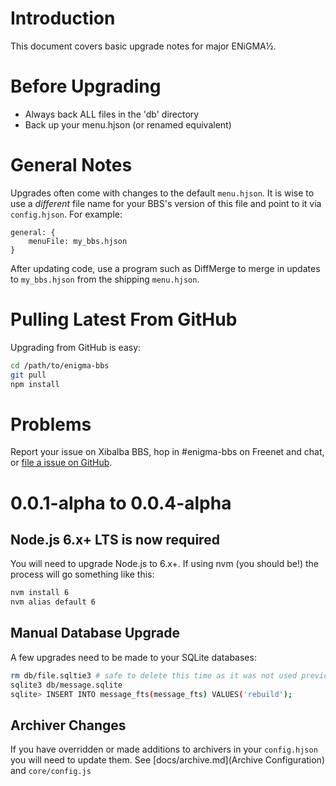 # Introduction
This document covers basic upgrade notes for major ENiGMA½.


# Before Upgrading
* Always back ALL files in the 'db' directory
* Back up your menu.hjson (or renamed equivalent)


# General Notes
Upgrades often come with changes to the default `menu.hjson`. It is wise to 
use a *different* file name for your BBS's version of this file and point to
it via `config.hjson`. For example:

```hjson
general: {
	menuFile: my_bbs.hjson
}
```

After updating code, use a program such as DiffMerge to merge in updates to
`my_bbs.hjson` from the shipping `menu.hjson`.


# Pulling Latest From GitHub
Upgrading from GitHub is easy:

```bash
cd /path/to/enigma-bbs
git pull
npm install
```


# Problems
Report your issue on Xibalba BBS, hop in #enigma-bbs on Freenet and chat, or
[file a issue on GitHub](https://github.com/NuSkooler/enigma-bbs/issues).


# 0.0.1-alpha to 0.0.4-alpha
## Node.js 6.x+ LTS is now **required**
You will need to upgrade Node.js to 6.x+. If using nvm (you should be!) the process will go something like this:
```bash
nvm install 6
nvm alias default 6
```

## Manual Database Upgrade
A few upgrades need to be made to your SQLite databases:

```bash
rm db/file.sqltie3 # safe to delete this time as it was not used previously
sqlite3 db/message.sqlite
sqlite> INSERT INTO message_fts(message_fts) VALUES('rebuild');
```

## Archiver Changes
If you have overridden or made additions to archivers in your `config.hjson` you will need to update them. See [docs/archive.md](Archive Configuration) and `core/config.js`
